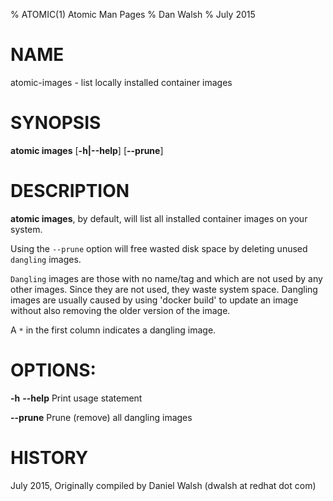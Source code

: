 % ATOMIC(1) Atomic Man Pages
% Dan Walsh
% July 2015
# NAME
atomic-images - list locally installed container images

# SYNOPSIS
**atomic images**
[**-h|--help**]
[**--prune**]

# DESCRIPTION
**atomic images**, by default, will list all installed container images on your
system.

Using the `--prune` option will free wasted disk space by deleting unused
`dangling` images.

`Dangling` images are those with no name/tag and which are not used by any 
other images. Since they are not used, they waste system space.  Dangling
images are usually caused by using 'docker build' to update an image without
also removing the older version of the image.

A `*` in the first column indicates a dangling image.

# OPTIONS:
**-h** **--help**
  Print usage statement

**--prune**
  Prune (remove) all dangling images

# HISTORY
July 2015, Originally compiled by Daniel Walsh (dwalsh at redhat dot com)

